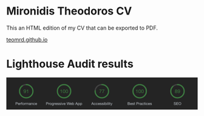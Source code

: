 # Mironidis Theodoros CV

This an HTML edition of my CV that can be exported to PDF.

[teomrd.github.io][ffe280f6]

[ffe280f6]: https://teomrd.github.io/ "Mironidis Theodoros CV"

# Lighthouse Audit results

![Lighthouse results](/lighthouse_results.png)
